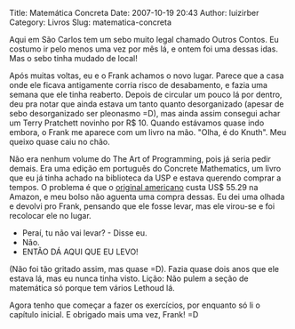 Title: Matemática Concreta
Date: 2007-10-19 20:43
Author: luizirber
Category: Livros
Slug: matematica-concreta

Aqui em São Carlos tem um sebo muito legal chamado Outros Contos. Eu
costumo ir pelo menos uma vez por mês lá, e ontem foi uma dessas idas.
Mas o sebo tinha mudado de local!

Após muitas voltas, eu e o Frank achamos o novo lugar. Parece que a casa
onde ele ficava antigamente corria risco de desabamento, e fazia uma
semana que ele tinha reaberto. Depois de circular um pouco lá por
dentro, deu pra notar que ainda estava um tanto quanto desorganizado
(apesar de sebo desorganizado ser pleonasmo =D), mas ainda assim
consegui achar um Terry Pratchett novinho por R\$ 10. Quando estávamos
quase indo embora, o Frank me aparece com um livro na mão. "Olha, é do
Knuth". Meu queixo quase caiu no chão.

Não era nenhum volume do The Art of Programming, pois já seria pedir
demais. Era uma edição em português do Concrete Mathematics, um livro
que eu já tinha achado na biblioteca da USP e estava querendo comprar a
tempos. O problema é que o [original americano][] custa US\$ 55.29 na
Amazon, e meu bolso não aguenta uma compra dessas. Eu dei uma olhada e
devolvi pro Frank, pensando que ele fosse levar, mas ele virou-se e foi
recolocar ele no lugar.

- Peraí, tu não vai levar? - Disse eu.  
- Não.  
- ENTÃO DÁ AQUI QUE EU LEVO!

(Não foi tão gritado assim, mas quase =D). Fazia quase dois anos que ele
estava lá, mas eu nunca tinha visto. Lição: Não pulem a seção de
matemática só porque tem vários Lethoud lá.

Agora tenho que começar a fazer os exercícios, por enquanto só li o
capítulo inicial. E obrigado mais uma vez, Frank! =D

  [original americano]: http://www.amazon.com/Concrete-Mathematics-Foundation-Computer-Science/dp/0201558025/ref=pd_bbs_sr_1/105-2191388-3077258?ie=UTF8&s=books&qid=1192826225&sr=8-1
